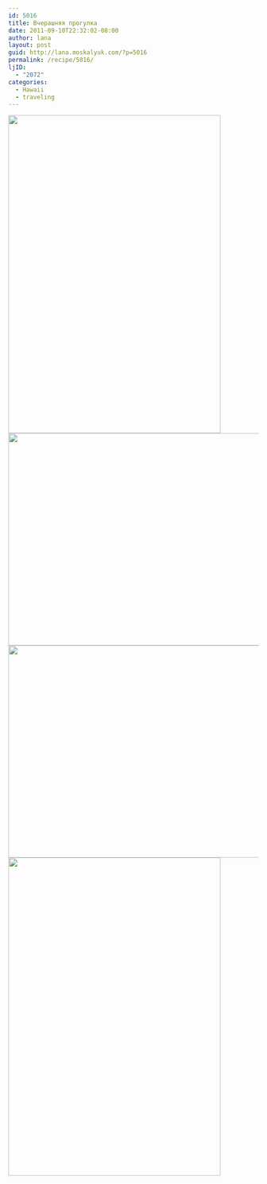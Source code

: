 ```yaml
---
id: 5016
title: Вчерашняя прогулка
date: 2011-09-10T22:32:02-08:00
author: lana
layout: post
guid: http://lana.moskalyuk.com/?p=5016
permalink: /recipe/5016/
ljID:
  - "2072"
categories:
  - Hawaii
  - traveling
---
```

<img loading="lazy" class="alignnone" title="hibiscus" src="http://farm7.static.flickr.com/6159/6132960261_329e3406de_z.jpg" alt="" width="427" height="640" />

<img loading="lazy" class="alignnone" title="hibiscus" src="http://farm7.static.flickr.com/6177/6133501406_2a17aa324c_z.jpg" alt="" width="640" height="427" /> 

<img loading="lazy" class="alignnone" title="flowers" src="http://farm7.static.flickr.com/6185/6132990329_aa59c7ee2c_z.jpg" alt="" width="640" height="427" /> 

<img loading="lazy" class="alignnone" title="maui" src="http://farm7.static.flickr.com/6062/6133035555_197051f6a9_z.jpg" alt="" width="427" height="640" />